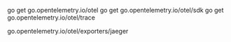 go get go.opentelemetry.io/otel
go get go.opentelemetry.io/otel/sdk
go get go.opentelemetry.io/otel/trace


go.opentelemetry.io/otel/exporters/jaeger